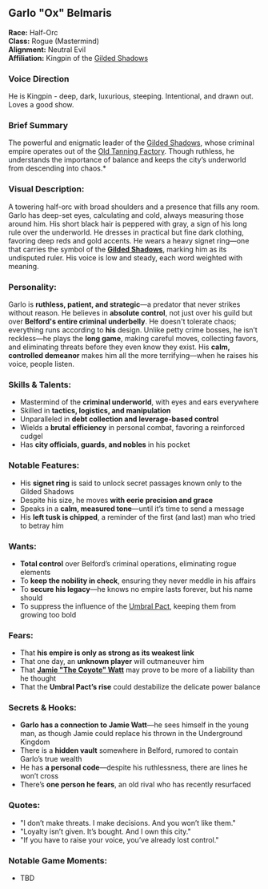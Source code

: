 ## Garlo "Ox" Belmaris

**Race:** Half-Orc  
**Class:** Rogue (Mastermind)  
**Alignment:** Neutral Evil  
**Affiliation:** Kingpin of the [Gilded Shadows](../towns/belford/guilds/GildedShadows.md)  

### Voice Direction
He is Kingpin - deep, dark, luxurious, steeping.  Intentional, and drawn out.  Loves a good show.

### Brief Summary
The powerful and enigmatic leader of the [Gilded Shadows](../guilds/GildedShadows.md), whose criminal empire operates out of the [Old Tanning Factory](../../../../campaigns/campaign2/descriptions/TheOldTannery_APlaceForgotten.md). Though ruthless, he understands the importance of balance and keeps the city’s underworld from descending into chaos.*

### **Visual Description:**  
A towering half-orc with broad shoulders and a presence that fills any room. Garlo has deep-set eyes, calculating and cold, always measuring those around him. His short black hair is peppered with gray, a sign of his long rule over the underworld. He dresses in practical but fine dark clothing, favoring deep reds and gold accents. He wears a heavy signet ring—one that carries the symbol of the **[Gilded Shadows](../guilds/GildedShadows.md)**, marking him as its undisputed ruler. His voice is low and steady, each word weighted with meaning.

### **Personality:**  
Garlo is **ruthless, patient, and strategic**—a predator that never strikes without reason. He believes in **absolute control**, not just over his guild but over **Belford's entire criminal underbelly**. He doesn't tolerate chaos; everything runs according to **his** design. Unlike petty crime bosses, he isn’t reckless—he plays the **long game**, making careful moves, collecting favors, and eliminating threats before they even know they exist. His **calm, controlled demeanor** makes him all the more terrifying—when he raises his voice, people listen.

### **Skills & Talents:**  
- Mastermind of the **criminal underworld**, with eyes and ears everywhere  
- Skilled in **tactics, logistics, and manipulation**  
- Unparalleled in **debt collection and leverage-based control**  
- Wields a **brutal efficiency** in personal combat, favoring a reinforced cudgel  
- Has **city officials, guards, and nobles** in his pocket  

### **Notable Features:**  
- His **signet ring** is said to unlock secret passages known only to the Gilded Shadows  
- Despite his size, he moves **with eerie precision and grace**  
- Speaks in a **calm, measured tone**—until it’s time to send a message  
- His **left tusk is chipped**, a reminder of the first (and last) man who tried to betray him  

### **Wants:**  
- **Total control** over Belford’s criminal operations, eliminating rogue elements  
- To **keep the nobility in check**, ensuring they never meddle in his affairs  
- To **secure his legacy**—he knows no empire lasts forever, but his name should  
- To suppress the influence of the [Umbral Pact](../guilds/UmbralPact.md), keeping them from growing too bold  

### **Fears:**  
- That **his empire is only as strong as its weakest link**  
- That one day, an **unknown player** will outmaneuver him  
- That **[Jamie "The Coyote" Watt](../npcs/JamieWatt.md)** may prove to be more of a liability than he thought  
- That the **Umbral Pact’s rise** could destabilize the delicate power balance  

### **Secrets & Hooks:**  
- **Garlo has a connection to Jamie Watt**—he sees himself in the young man, as though Jamie could replace his thrown in the Underground Kingdom
- There is a **hidden vault** somewhere in Belford, rumored to contain Garlo’s true wealth  
- He has **a personal code**—despite his ruthlessness, there are lines he won’t cross  
- There’s **one person he fears**, an old rival who has recently resurfaced  

### **Quotes:**  
- "I don’t make threats. I make decisions. And you won’t like them."  
- "Loyalty isn’t given. It’s bought. And I own this city."  
- "If you have to raise your voice, you’ve already lost control."  

### **Notable Game Moments:**  
- TBD  
